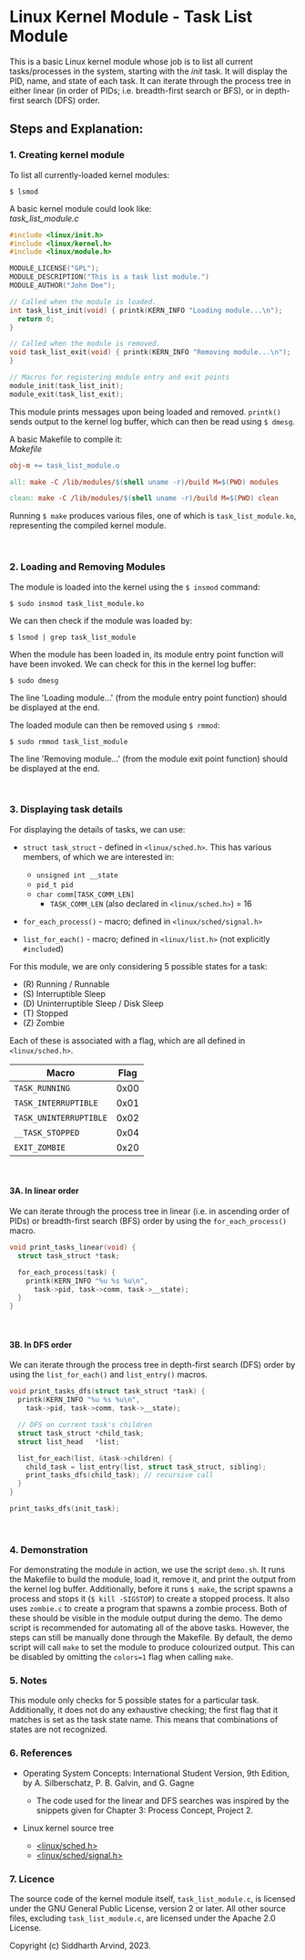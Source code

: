 # Linux Kernel Module - Task List Module

This is a basic Linux kernel module whose job is to list all current
   tasks/processes in the system, starting with the *init* task. It
   will display the PID, name, and state of each task. It can iterate
   through the process tree in either linear (in order of PIDs;
   i.e. breadth-first search or BFS), or in depth-first search
   (DFS) order.


## Steps and Explanation:
### 1. Creating kernel module
To list all currently-loaded kernel modules:
```shell
$ lsmod
```

A basic kernel module could look like: <br/>
*task_list_module.c*
```c
#include <linux/init.h>
#include <linux/kernel.h>
#include <linux/module.h>

MODULE_LICENSE("GPL");
MODULE_DESCRIPTION("This is a task list module.")
MODULE_AUTHOR("John Doe");

// Called when the module is loaded.
int task_list_init(void) { printk(KERN_INFO "Loading module...\n");
  return 0;
}

// Called when the module is removed.
void task_list_exit(void) { printk(KERN_INFO "Removing module...\n");
}

// Macros for registering module entry and exit points
module_init(task_list_init);
module_exit(task_list_exit);

```

This module prints messages upon being loaded and removed. `printk()`
  sends output to the kernel log buffer, which can then be read
  using `$ dmesg`.

A basic Makefile to compile it: <br/>
*Makefile*
```Makefile
obj-m += task_list_module.o

all: make -C /lib/modules/$(shell uname -r)/build M=$(PWD) modules

clean: make -C /lib/modules/$(shell uname -r)/build M=$(PWD) clean

```

Running `$ make` produces various files, one of which is
  `task_list_module.ko`, representing the compiled kernel module.

<br/>

### 2. Loading and Removing Modules
The module is loaded into the kernel using the `$ insmod` command:

```shell
$ sudo insmod task_list_module.ko
```

We can then check if the module was loaded by:
```shell
$ lsmod | grep task_list_module
```

When the module has been loaded in, its module entry point function
  will have been invoked. We can check for this in the kernel
  log buffer:
```shell
$ sudo dmesg
```
The line 'Loading module...' (from the module entry point function)
  should be displayed at the end.

The loaded module can then be removed using `$ rmmod`:
```shell
$ sudo rmmod task_list_module
```
The line 'Removing module...' (from the module exit point function)
  should be displayed at the end.

<br/>

### 3. Displaying task details
For displaying the details of tasks, we can use:
- `struct task_struct`  - defined in `<linux/sched.h>`. This has
  various members, of which we are interested in:

    - `unsigned int __state`
    - `pid_t pid`
    - `char comm[TASK_COMM_LEN]`
      - `TASK_COMM_LEN` (also declared in `<linux/sched.h>`) = 16

- `for_each_process()` - macro; defined in `<linux/sched/signal.h>`
- `list_for_each()` - macro; defined in `<linux/list.h>` (not
  explicitly `#include`d)

For this module, we are only considering 5 possible states for a task:
- (R) Running / Runnable
- (S) Interruptible Sleep
- (D) Uninterruptible Sleep / Disk Sleep
- (T) Stopped
- (Z) Zombie

Each of these is associated with a flag, which are all defined in
  `<linux/sched.h>`.

| Macro                  | Flag |
|------------------------|------|
| `TASK_RUNNING`         | 0x00 |
| `TASK_INTERRUPTIBLE`   | 0x01 |
| `TASK_UNINTERRUPTIBLE` | 0x02 |
| `__TASK_STOPPED`       | 0x04 |
| `EXIT_ZOMBIE`          | 0x20 |

<br/>

#### 3A. In linear order
We can iterate through the process tree in linear (i.e. in ascending
  order of PIDs) or breadth-first search (BFS) order by using
  the `for_each_process()` macro.
```c
void print_tasks_linear(void) {
  struct task_struct *task;

  for_each_process(task) {
    printk(KERN_INFO "%u %s %u\n",
      task->pid, task->comm, task->__state);
  }
}

```

<br/>

#### 3B. In DFS order
We can iterate through the process tree in depth-first search (DFS)
   order by using the `list_for_each()` and `list_entry()` macros.
```c
void print_tasks_dfs(struct task_struct *task) {
  printk(KERN_INFO "%u %s %u\n",
    task->pid, task->comm, task->__state);

  // DFS on current task's children
  struct task_struct *child_task;
  struct list_head   *list;

  list_for_each(list, &task->children) {
    child_task = list_entry(list, struct task_struct, sibling);
    print_tasks_dfs(child_task); // recursive call
  }
}

print_tasks_dfs(init_task);

```

<br/>


### 4. Demonstration
For demonstrating the module in action, we use the script `demo.sh`.
It runs the Makefile to build the module, load it, remove it, and
   print the output from the kernel log buffer.
Additionally, before it runs `$ make`, the script spawns a process
   and stops it (`$ kill -SIGSTOP`) to create a stopped process. It
   also uses `zombie.c` to create a program that spawns a zombie
   process. Both of these should be visible in the module output
   during the demo.
The demo script is recommended for automating all of the above
   tasks. However, the steps can still be manually done through
   the Makefile.
By default, the demo script will call `make` to set the module to
   produce colourized output. This can be disabled by omitting the
   `colors=1` flag when calling `make`.


### 5. Notes
This module only checks for 5 possible states for a particular
   task. Additionally, it does not do any exhaustive checking; the
   first flag that it matches is set as the task state name. This
   means that combinations of states are not recognized.


### 6. References
- Operating System Concepts: International Student Version, 9th
  Edition, by A. Silberschatz, P. B. Galvin, and G. Gagne
  - The code used for the linear and DFS searches was
  inspired by the snippets given for Chapter 3: Process Concept,
  Project 2.

- Linux kernel source tree
  - [&lt;linux/sched.h&gt;](https://github.com/torvalds/linux/blob/master/include/linux/sched.h)
  - [&lt;linux/sched/signal.h&gt;](https://github.com/torvalds/linux/blob/master/include/linux/sched/signal.h)


### 7. Licence
The source code of the kernel module itself, `task_list_module.c`,
  is licensed under the GNU General Public License, version 2
  or later.
All other source files, excluding `task_list_module.c`, are licensed
  under the Apache 2.0 License.

Copyright (c) Siddharth Arvind, 2023.
